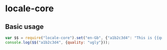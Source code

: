 # locale-core

## Basic usage

```js
var $$ = require("locale-core").set("en-Gb", {"a1b2c3d4": "This is {{quality}} library."});
console.log($$("a1b2c3d4", {quality: "ugly"}));

```
